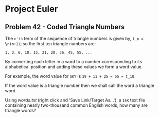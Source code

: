 # Project Euler

## Problem 42 - Coded Triangle Numbers

The `n'th` term of the sequence of triangle numbers is given by, `t_n = ½n(n+1)`; so the first ten triangle numbers are:

    1, 3, 6, 10, 15, 21, 28, 36, 45, 55, ...

By converting each letter in a word to a number corresponding to its alphabetical position and adding these values we form a word value.

For example, the word value for `SKY` is `19 + 11 + 25 = 55 = t_10`.

If the word value is a triangle number then we shall call the word a triangle word.

Using *words.txt* (right click and 'Save Link/Target As...'), a `16K` text file containing nearly two-thousand common English words, how many are triangle words?
